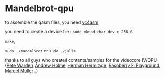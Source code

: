 # Mandelbrot-qpu

to assemble the qasm files, you need [vc4asm](https://github.com/maazl/vc4asm) 

you need to create a device file : `sudo mknod char_dev c 256 0`.

`make`,

`sudo ./mandelbrot` or `sudo ./julia`

thanks to all guys who created contents/samples for the videocore IV/QPU ([Pete Warden](https://twitter.com/petewarden), [Andrew Holme](http://www.aholme.co.uk/), [Herman Hermitage](https://github.com/hermanhermitage/videocoreiv-qpu), [Raspberry Pi Playground](https://rpiplayground.wordpress.com), [Marcel Müller](http://maazl.de)...)
